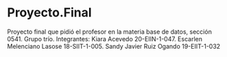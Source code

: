 # Proyecto.Final
Proyecto final que pidió el profesor en la materia base de datos, sección 0541. Grupo trío. Integrantes: Kiara Acevedo 20-EIIN-1-047. Escarlen Melenciano Lasose 18-SIIT-1-005. Sandy Javier Ruiz Ogando 19-EIIT-1-032
